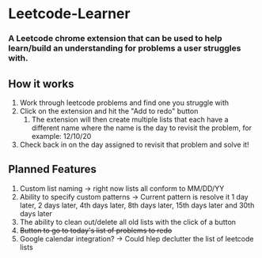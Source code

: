 # Leetcode-Learner
### A Leetcode chrome extension that can be used to help learn/build an understanding for problems a user struggles with.  

## How it works

1. Work through leetcode problems and find one you struggle with
1. Click on the extension and hit the "Add to redo" button
    1. The extension will then create multiple lists that each have a different name where the name is the day to revisit the problem, for example: 12/10/20
1. Check back in on the day assigned to revisit that problem and solve it!

## Planned Features
1. Custom list naming -> right now lists all conform to MM/DD/YY
1. Ability to specify custom patterns -> Current pattern is resolve it 1 day later, 2 days later, 4th days later, 8th days later, 15th days later and 30th days later
1. The ability to clean out/delete all old lists with the click of a button
1. ~~Button to go to today's list of problems to redo~~
1. Google calendar integration? -> Could hlep declutter the list of leetcode lists
